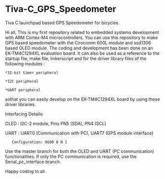 # Tiva-C_GPS_Speedometer
Tiva C launchpad based GPS Speedometer for bicycles.

Hi all,
This is my first repository related to embedded systems development with ARM Cortex-M4 microcontrollers. You can use this repository to make GPS based speedometer
with the Cirocomm 600L module and ssd1306 based OLED module. The coding and development has been done on an EK-TM4C1294XL evaluation board.  It can also be used as a reference to the startup file, make file, linkerscript and for the driver
library files of the following modules :

    *32-bit timer peripheral
  
    *I2C peripheral
  
    *UART peripheral 
  
sothat you can easily develop on the EK-TM4C1294XL board by using these driver libraries.

Interfacing Details:

OLED : I2C-2 module, Pins PN5 (SDA), PN4 (SCL)

UART : UART0 (Communication with PC), UART7 (GPS module interface)

       Configuration: 9600 8 N 1
       
       
Use the master branch for both the OLED and UART (PC communication) functionalities. If only the PC communication is required, use the Serial_pc_interface branch.


Happy coding to all.
